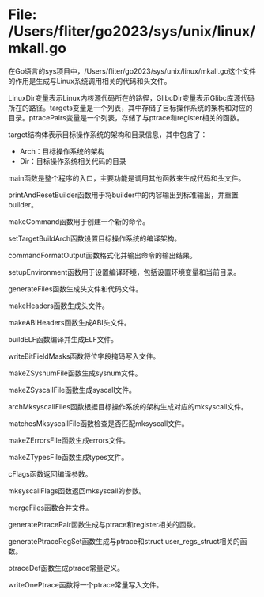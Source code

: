 # File: /Users/fliter/go2023/sys/unix/linux/mkall.go

在Go语言的sys项目中，/Users/fliter/go2023/sys/unix/linux/mkall.go这个文件的作用是生成与Linux系统调用相关的代码和头文件。

LinuxDir变量表示Linux内核源代码所在的路径，GlibcDir变量表示Glibc库源代码所在的路径。targets变量是一个列表，其中存储了目标操作系统的架构和对应的目录。ptracePairs变量是一个列表，存储了与ptrace和register相关的函数。

target结构体表示目标操作系统的架构和目录信息，其中包含了：
- Arch：目标操作系统的架构
- Dir：目标操作系统相关代码的目录

main函数是整个程序的入口，主要功能是调用其他函数来生成代码和头文件。

printAndResetBuilder函数用于将builder中的内容输出到标准输出，并重置builder。

makeCommand函数用于创建一个新的命令。

setTargetBuildArch函数设置目标操作系统的编译架构。

commandFormatOutput函数格式化并输出命令的输出结果。

setupEnvironment函数用于设置编译环境，包括设置环境变量和当前目录。

generateFiles函数生成头文件和代码文件。

makeHeaders函数生成头文件。

makeABIHeaders函数生成ABI头文件。

buildELF函数编译并生成ELF文件。

writeBitFieldMasks函数将位字段掩码写入文件。

makeZSysnumFile函数生成sysnum文件。

makeZSyscallFile函数生成syscall文件。

archMksyscallFiles函数根据目标操作系统的架构生成对应的mksyscall文件。

matchesMksyscallFile函数检查是否匹配mksyscall文件。

makeZErrorsFile函数生成errors文件。

makeZTypesFile函数生成types文件。

cFlags函数返回编译参数。

mksyscallFlags函数返回mksyscall的参数。

mergeFiles函数合并文件。

generatePtracePair函数生成与ptrace和register相关的函数。

generatePtraceRegSet函数生成与ptrace和struct user_regs_struct相关的函数。

ptraceDef函数生成ptrace常量定义。

writeOnePtrace函数将一个ptrace常量写入文件。

